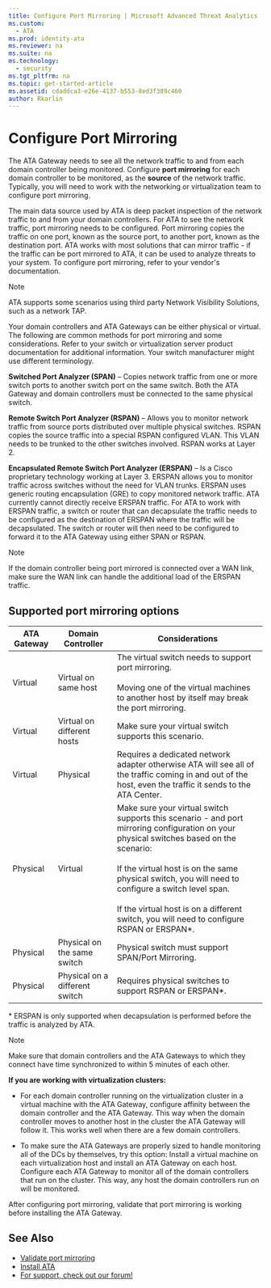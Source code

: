 ```yaml
---
title: Configure Port Mirroring | Microsoft Advanced Threat Analytics
ms.custom:
  - ATA
ms.prod: identity-ata
ms.reviewer: na
ms.suite: na
ms.technology:
  - security
ms.tgt_pltfrm: na
ms.topic: get-started-article
ms.assetid: cdaddca3-e26e-4137-b553-8ed3f389c460
author: Rkarlin
---
```

# Configure Port Mirroring
The ATA Gateway needs to see all the network traffic to and from each domain controller being monitored. Configure **port mirroring** for each domain controller to be monitored, as the **source** of the network traffic. Typically, you will need to work with the networking or virtualization team to configure port mirroring.

The main data source used by ATA is deep packet inspection of the network traffic to and from your domain controllers. For ATA to see the network traffic, port mirroring needs to be configured. Port mirroring copies the traffic on one port, known as the source port, to another port, known as the destination port.  ATA works with most solutions that can mirror traffic - if the traffic can be port mirrored to ATA, it can be used to analyze threats to your system. To configure port mirroring, refer to your vendor's documentation.

> [!NOTE]
> ATA supports some scenarios using third party Network Visibility Solutions, such as a network TAP.

Your domain controllers and ATA Gateways can be either physical or virtual. The following are common methods for port mirroring and some considerations. Refer to your switch or virtualization server product documentation for additional information. Your switch manufacturer might use different terminology.

**Switched Port Analyzer (SPAN)** – Copies network traffic from one or more switch ports to another switch port on the same switch. Both the ATA Gateway and domain controllers must be connected to the same physical switch.

**Remote Switch Port Analyzer (RSPAN)**  – Allows you to monitor network traffic from source ports distributed over multiple physical switches. RSPAN copies the source traffic into a special RSPAN configured VLAN. This VLAN needs to be trunked to the other switches involved. RSPAN works at Layer 2.

**Encapsulated Remote Switch Port Analyzer (ERSPAN)** – Is a Cisco proprietary technology working at Layer 3. ERSPAN allows you to monitor traffic across switches without the need for VLAN trunks. ERSPAN uses generic routing encapsulation (GRE) to copy monitored network traffic. ATA currently cannot directly receive ERSPAN traffic. For ATA to work with ERSPAN traffic, a switch or router that can decapsulate the traffic needs to be configured as the destination of ERSPAN where the traffic will be decapsulated. The switch or router will then need to be configured to forward it to the ATA Gateway using either SPAN or RSPAN.

> [!NOTE]
> If the domain controller being port mirrored is connected over a WAN link, make sure the WAN link can handle the additional load of the ERSPAN traffic.

## Supported port mirroring options

|ATA Gateway|Domain Controller|Considerations|
|---------------|---------------------|------------------|
|Virtual|Virtual on same host|The virtual switch needs to support port mirroring.<br /><br />Moving one of the virtual machines to another host by itself may break the port mirroring.|
|Virtual|Virtual on different hosts|Make sure your virtual switch supports this scenario.|
|Virtual|Physical|Requires a dedicated network adapter otherwise ATA will see all of the traffic coming in and out of the host, even the traffic it sends to the ATA Center.|
|Physical|Virtual|Make sure your virtual switch supports this scenario - and port mirroring configuration on your physical switches based on the scenario:<br /><br />If the virtual host is on the same physical switch, you will need to configure a switch level span.<br /><br />If the virtual host is on a different switch, you will need to configure RSPAN or ERSPAN&#42;.|
|Physical|Physical on the same switch|Physical switch must support SPAN/Port Mirroring.|
|Physical|Physical on a different switch|Requires physical switches to support RSPAN or ERSPAN&#42;.|
&#42; ERSPAN is only supported when decapsulation is performed before the traffic is analyzed by ATA.

> [!NOTE]
> Make sure that domain controllers and the ATA Gateways to which they connect have time synchronized to within 5 minutes of each other.

**If you are working with virtualization clusters:**

-   For each domain controller running on the virtualization cluster in a virtual machine with the ATA Gateway,  configure affinity between the domain controller and the ATA Gateway. This way when the domain controller moves to another host in the cluster the ATA Gateway will follow it. This works well when there are a few domain controllers.

-   To make sure the ATA Gateways are properly sized to handle monitoring all of the DCs by themselves, try this option: Install a virtual machine on each virtualization host and install an ATA Gateway on each host. Configure each ATA Gateway to monitor all of the domain controllers  that run on the cluster. This way, any host the domain controllers run on will be monitored.

After configuring port mirroring, validate that port mirroring is working before installing the ATA Gateway.

## See Also
- [Validate port mirroring](validate-port-mirroring.md)
- [Install ATA](/ATA/DeployUse/install-ata.html)
- [For support, check out our forum!](https://social.technet.microsoft.com/Forums/security/en-US/home?forum=mata)
